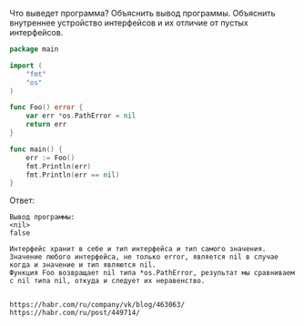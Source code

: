 Что выведет программа? Объяснить вывод программы. Объяснить внутреннее устройство интерфейсов и их отличие от пустых интерфейсов.

```go
package main

import (
	"fmt"
	"os"
)

func Foo() error {
	var err *os.PathError = nil
	return err
}

func main() {
	err := Foo()
	fmt.Println(err)
	fmt.Println(err == nil)
}
```

Ответ:

```
Вывод программы:
<nil>
false

Интерфейс хранит в себе и тип интерфейса и тип самого значения.
Значение любого интерфейса, не только error, является nil в случае когда и значение и тип являются nil.
Функция Foo возвращает nil типа *os.PathError, результат мы сравниваем с nil типа nil, откуда и следует их неравенство.


https://habr.com/ru/company/vk/blog/463063/
https://habr.com/ru/post/449714/



```
